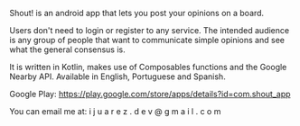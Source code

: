 Shout! is an android app that lets you post your opinions on a board.

Users don't need to login or register to any service.
The intended audience is any group of people that want to communicate simple opinions and see what the general consensus is.

It is written in Kotlin, makes use of Composables functions and the Google Nearby API.
Available in English, Portuguese and Spanish.

Google Play: https://play.google.com/store/apps/details?id=com.shout_app

You can email me at:
i j u a r e z . d e v @ g m a i l . c o m
